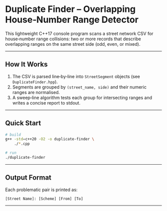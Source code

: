 # Duplicate Finder – Overlapping House‑Number Range Detector

This lightweight C++17 console program scans a street network CSV for house‑number range collisions: two or more records that describe overlapping ranges on the same street side (odd, even, or mixed).

---

## How It Works

1. The CSV is parsed line‑by‑line into `StreetSegment` objects (see `DuplicateFinder.hpp`).
2. Segments are grouped by `(street_name, side)` and their numeric ranges are normalised.
3. A sweep‑line algorithm tests each group for intersecting ranges and writes a concise report to stdout.

---

## Quick Start

```bash
# build
g++ -std=c++20 -O2 -o duplicate-finder \
    ./*.cpp

# run
./duplicate-finder
```

---

## Output Format

Each problematic pair is printed as:

```
[Street Name]: [Scheme] [From] [To]
```

---

